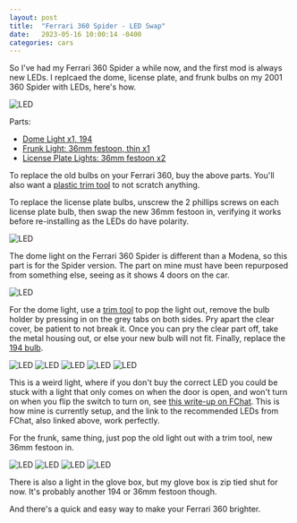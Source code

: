 ```yaml
---
layout: post
title:  "Ferrari 360 Spider - LED Swap"
date:   2023-05-16 10:00:14 -0400
categories: cars
---
```


So I've had my Ferrari 360 Spider a while now, and the first mod is always new LEDs. I replcaed the dome, license plate, and frunk bulbs on my 2001 360 Spider with LEDs, here's how. 

![LED](/images/360-led/1.jpg)

Parts:
* [Dome Light x1, 194](https://amzn.to/3o8yq8P)
* [Frunk Light: 36mm festoon, thin x1](https://amzn.to/450UJOs)
* [License Plate Lights: 36mm festoon x2](https://amzn.to/450UJOs)

To replace the old bulbs on your Ferrari 360, buy the above parts. You'll also want a [plastic trim tool](https://amzn.to/41NBftE) to not scratch anything. 

To replace the license plate bulbs, unscrew the 2 phillips screws on each license plate bulb, then swap the new 36mm festoon in, verifying it works before re-installing as the LEDs do have polarity. 

![LED](/images/360-led/1.jpg)

The dome light on the Ferrari 360 Spider is different than a Modena, so this part is for the Spider version. The part on mine must have been repurposed from something else, seeing as it shows 4 doors on the car. 

![LED](/images/360-led/9.jpg)

For the dome light, use a [trim tool](https://amzn.to/41NBftE) to pop the light out, remove the bulb holder by pressing in on the grey tabs on both sides. Pry apart the clear cover, be patient to not break it. Once you can pry the clear part off, take the metal housing out, or else your new bulb will not fit. Finally, replace the [194 bulb](https://amzn.to/3o8yq8P). 

![LED](/images/360-led/2.jpg)
![LED](/images/360-led/8.jpg)
![LED](/images/360-led/10.jpg)
![LED](/images/360-led/11.jpg)
![LED](/images/360-led/12.jpg)

This is a weird light, where if you don't buy the correct LED you could be stuck with a light that only comes on when the door is open, and won't turn on when you flip the switch to turn on, see [this write-up on FChat](https://www.ferrarichat.com/forum/threads/diy-360-spider-overhead-light-led-upgrade.444987/). This is how mine is currently setup, and the link to the recommended LEDs from FChat, also linked above, work perfectly. 

For the frunk, same thing, just pop the old light out with a trim tool, new 36mm festoon in. 

![LED](/images/360-led/3.jpg)
![LED](/images/360-led/5.jpg)
![LED](/images/360-led/6.jpg)
![LED](/images/360-led/7.jpg)

There is also a light in the glove box, but my glove box is zip tied shut for now. It's probably another 194 or 36mm festoon though. 

And there's a quick and easy way to make your Ferrari 360 brighter. 